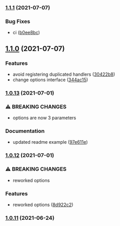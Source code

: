 ### [1.1.1](https://github.com/simonecorsi/fine/compare/1.1.0...1.1.1) (2021-07-07)


### Bug Fixes

* ci ([b0ee8bc](https://github.com/simonecorsi/fine/commit/b0ee8bcc196fb63f9511d6bc560213a412a0a715))

## [1.1.0](https://github.com/simonecorsi/fine/compare/1.0.13...1.1.0) (2021-07-07)


### Features

* avoid registering duplicated handlers ([30422b8](https://github.com/simonecorsi/fine/commit/30422b85138da4d01350136fa474b506bbb731df))
* change options interface ([344ac15](https://github.com/simonecorsi/fine/commit/344ac15371a04231f1ac097b7126b5c0a6d1017f))

### [1.0.13](https://github.com/simonecorsi/fine/compare/1.0.12...1.0.13) (2021-07-01)


### ⚠ BREAKING CHANGES

* options are now 3 parameters

### Documentation

* updated readme example ([97e611e](https://github.com/simonecorsi/fine/commit/97e611ec9fdcba56c3cd174ae0f4de1e7af88a51))

### [1.0.12](https://github.com/simonecorsi/fine/compare/1.0.11...1.0.12) (2021-07-01)


### ⚠ BREAKING CHANGES

* reworked options

### Features

* reworked options ([8d922c2](https://github.com/simonecorsi/fine/commit/8d922c21ca3aa341f3aae8c2dbd24eb1eba0d6dc))

### [1.0.11](https://github.com/simonecorsi/fine/compare/1.0.10...1.0.11) (2021-06-24)

